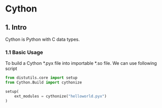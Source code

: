 # Cython

## 1. Intro
Cython is Python with C data types.

### 1.1 Basic Usage
To build a Cython *.pyx file into importable *.so file. We can use following script
```python
from distutils.core import setup
from Cython.Build import cythonize

setup(
    ext_modules = cythonize("helloworld.pyx")
)
```
<!--stackedit_data:
eyJoaXN0b3J5IjpbLTEwNTQ4MjE1MjAsMTkyMTcxMDAzOV19
-->